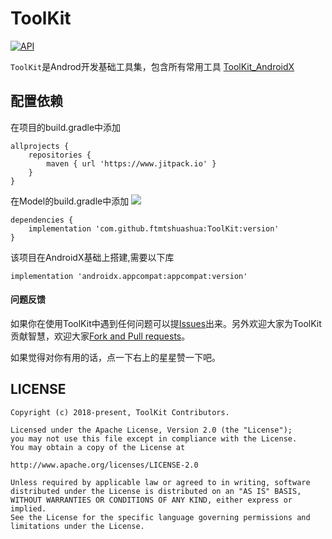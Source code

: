 # ToolKit
[![API](https://img.shields.io/badge/API-15%2B-brightgreen.svg?style=flat)](https://android-arsenal.com/api?level=15)


`ToolKit`是Androd开发基础工具集，包含所有常用工具
[ToolKit_AndroidX](https://github.com/ftmtshuashua/ToolKit_AndroidX)


## 配置依赖

在项目的build.gradle中添加
```
allprojects {
    repositories {
        maven { url 'https://www.jitpack.io' }
    }
}
```
在Model的build.gradle中添加 [![](https://jitpack.io/v/ftmtshuashua/ToolKit.svg)](https://jitpack.io/#ftmtshuashua/ToolKit)
```
dependencies {
    implementation 'com.github.ftmtshuashua:ToolKit:version'
}
```
该项目在AndroidX基础上搭建,需要以下库
```
implementation 'androidx.appcompat:appcompat:version'
```



#### 问题反馈

如果你在使用ToolKit中遇到任何问题可以提[Issues](https://github.com/ftmtshuashua/ToolKit/issues)出来。另外欢迎大家为ToolKit贡献智慧，欢迎大家[Fork and Pull requests](https://github.com/ftmtshuashua/ToolKit)。

如果觉得对你有用的话，点一下右上的星星赞一下吧。

## LICENSE

```
Copyright (c) 2018-present, ToolKit Contributors.

Licensed under the Apache License, Version 2.0 (the "License");
you may not use this file except in compliance with the License.
You may obtain a copy of the License at

http://www.apache.org/licenses/LICENSE-2.0

Unless required by applicable law or agreed to in writing, software
distributed under the License is distributed on an "AS IS" BASIS,
WITHOUT WARRANTIES OR CONDITIONS OF ANY KIND, either express or implied.
See the License for the specific language governing permissions and
limitations under the License.
```

